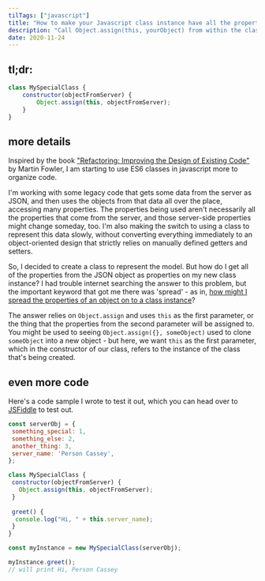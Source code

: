 ```yaml
---
tilTags: ["javascript"]
title: "How to make your Javascript class instance have all the properties of some other object"
description: "Call Object.assign(this, yourObject) from within the class"
date: 2020-11-24
---
```


## tl;dr: 
```js
class MySpecialClass {
    constructor(objectFromServer) {
        Object.assign(this, objectFromServer);
    }
}
 ```

## more details 
Inspired by the book ["Refactoring: Improving the Design of Existing Code"](https://martinfowler.com/books/refactoring.html) by Martin Fowler, I am starting to use ES6 classes in javascript more to organize code. 

I'm working with some legacy code that gets some data from the server as JSON, and then uses the objects from that data all over the place, accessing many properties. The properties being used aren't necessarily all the properties that come from the server, and those server-side properties might change someday, too. I'm also making the switch to using a class to represent this data slowly, without converting everything immediately to an object-oriented design that strictly relies on manually defined getters and setters. 

So, I decided to create a class to represent the model. But how do I get all of the properties from the JSON object as properties on my new class instance? I had trouble internet searching the answer to this problem, but the important keyword that got me there was 'spread' - as in, [how might I spread the properties of an object on to a class instance](https://stackoverflow.com/questions/46273256/how-to-spread-an-object-into-a-classes-properties-in-javascript/46273310#46273310)?

The answer relies on `Object.assign` and uses `this` as the first parameter, or the thing that the properties from the second parameter will be assigned to. You might be used to seeing `Object.assign({}, someObject)` used to clone `someObject` into a new object - but here, we want `this` as the first parameter, which in the constructor of our class, refers to the instance of the class that's being created. 


## even more code 
Here's a code sample I wrote to test it out, which you can head over to [JSFiddle](https://jsfiddle.net/k9bypq85/1/) to test out.

```js
const serverObj = {
 something_special: 1,
 something_else: 2,
 another_thing: 3,
 server_name: 'Person Cassey',
};

class MySpecialClass {
 constructor(objectFromServer) {
   Object.assign(this, objectFromServer);
 }
 
 greet() {
  console.log("Hi, " + this.server_name);
 }
}

const myInstance = new MySpecialClass(serverObj);

myInstance.greet();
// will print Hi, Person Cassey
```
